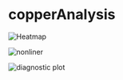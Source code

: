 # copperAnalysis

![Heatmap](https://github.com/user-attachments/assets/aee07a9a-9273-4a29-9dc0-4646b5794cab)

![nonliner](https://github.com/user-attachments/assets/f49c0187-5e13-49f7-8500-4c21d3e7bdfd)

![diagnostic plot](https://github.com/user-attachments/assets/ea849d82-c387-4997-8797-b6227e3672f7)


